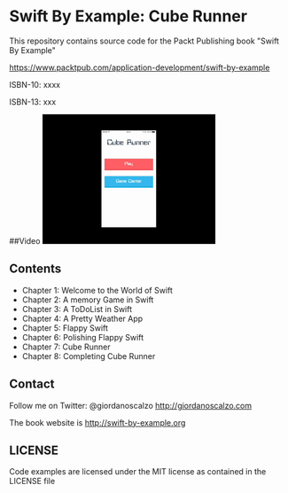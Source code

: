 Swift By Example: Cube Runner
================

This repository contains source code for the Packt Publishing book
"Swift By Example"

https://www.packtpub.com/application-development/swift-by-example

ISBN-10: xxxx

ISBN-13: xxx

##Video
<img src="https://raw.githubusercontent.com/gscalzo/CubeRunner/master/screenshots/screencaps.gif" width="312">

Contents
--------

 * Chapter 1:   Welcome to the World of Swift 
 * Chapter 2:   A memory Game in Swift 
 * Chapter 3:   A ToDoList in Swift    
 * Chapter 4:   A Pretty Weather App   
 * Chapter 5:   Flappy Swift   
 * Chapter 6:   Polishing Flappy Swift 
 * Chapter 7:   Cube Runner     
 * Chapter 8:   Completing Cube Runner 

Contact
-------

Follow me on Twitter: @giordanoscalzo
http://giordanoscalzo.com

The book website is http://swift-by-example.org

LICENSE
-------

Code examples are licensed under the MIT license as contained in the
LICENSE file